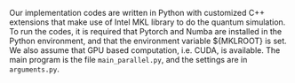 Our implementation codes are written in Python with customized C++ extensions that make use of Intel MKL library to do the quantum simulation.
To run the codes, it is required that Pytorch and Numba are installed in the Python environment, and that the environment variable ${MKLROOT} is set.
We also assume that GPU based computation, i.e. CUDA, is available. The main program is the file ```main_parallel.py```, and the settings are in
```arguments.py```.
